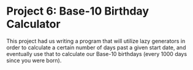 # Project 6: Base-10 Birthday Calculator

This project had us writing a program that will utilize lazy generators in order to calculate a certain number of days past a given start date, and eventually use that to calculate our Base-10 birthdays (every 1000 days since you were born).
